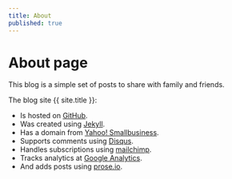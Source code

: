 ```yaml
---
title: About
published: true
---
```

# About page

This blog is a simple set of posts to share with family and friends.

The blog site {{ site.title }}:
- Is hosted on [GitHub](https://www.github.com). 
- Was created using [Jekyll](https://jekyllrb.com). 
- Has a domain from [Yahoo! Smallbusiness](https://smallbusiness.yahoo.com). 
- Supports comments using [Disqus](https://disqus.com). 
- Handles subscriptions using [mailchimp](https://mailchimp.com). 
- Tracks analytics at [Google Analytics](https://analytics.google.com).
- And adds posts using [prose.io](https://prose.io).
